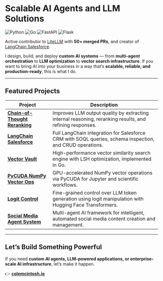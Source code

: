 # Scalable AI Agents and LLM Solutions

![Python](https://img.shields.io/badge/Python-3776AB?logo=python&logoColor=white) ![Go](https://img.shields.io/badge/Go-00ADD8?logo=go&logoColor=white) ![FastAPI](https://img.shields.io/badge/FastAPI-009688?logo=fastapi&logoColor=white) ![Flask](https://img.shields.io/badge/Flask-000000?logo=flask&logoColor=white)

Active contributor to [LiteLLM](https://github.com/BerriAI/litellm) with **50+ merged PRs**, and creator of [LangChain Salesforce](https://github.com/colesmcintosh/langchain-salesforce).

I design, build, and deploy **custom AI systems** — from **multi-agent orchestration** to **LLM optimization** to **vector search infrastructure**. If you want to bring AI into your business in a way that’s **scalable, reliable, and production-ready**, this is what I do.

---

## Featured Projects

| Project                                                                                       | Description                                                                                              |
| --------------------------------------------------------------------------------------------- | -------------------------------------------------------------------------------------------------------- |
| [**Chain-of-Thought Reranking**](https://github.com/colesmcintosh/chain-of-thought-reranking) | Improves LLM output quality by extracting internal reasoning, reranking results, and refining responses. |
| [**LangChain Salesforce**](https://github.com/colesmcintosh/langchain-salesforce)             | Full LangChain integration for Salesforce CRM with SOQL queries, schema inspection, and CRUD operations. |
| [**Vector Vault**](https://github.com/colesmcintosh/vector-vault)                             | High-performance vector similarity search engine with LSH optimization, implemented in Go.               |
| [**PyCUDA NumPy Vector Ops**](https://github.com/colesmcintosh/pycuda-numpy-vector-ops)       | GPU-accelerated NumPy vector operations via PyCUDA for Jupyter and scientific workflows.                 |
| [**Logit Control**](https://github.com/colesmcintosh/logit-control)                           | Fine-grained control over LLM token generation using logit manipulation with Hugging Face Transformers.  |
| [**Social Media Agent System**](https://github.com/colesmcintosh/social-media-agent-system)   | Multi-agent AI framework for intelligent, automated social media content creation and management.        |

---

## Let’s Build Something Powerful

If you need **custom AI agents, LLM-powered applications, or enterprise-scale AI infrastructure**, let’s make it happen.

👉 [**colemcintosh.io**](https://colemcintosh.io)
